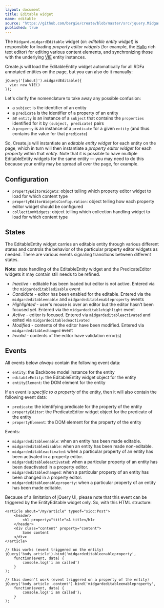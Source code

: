 ```yaml
---
layout: document
title: Editable widget
name: editable
source: "https://github.com/bergie/create/blob/master/src/jquery.Midgard.midgardEditable.js"
published: true
---
```

The `Midgard.midgardEditable` widget (or: *editable entity widget*) is responsible for loading *property editor widgets* (for example, the [Hallo](http://hallojs.org) rich text editor) for editing various content elements, and synchronizing those with the underlying [VIE](http://viejs.org) entity instances.

Create.js will load the EditableEntity widget automatically for all RDFa annotated entities on the page, but you can also do it manually:

    jQuery('[about]').midgardEditable({
      vie: new VIE()
    });

Let's clarify the nomenclature to take away any possible confusion:

- a `subject` is the identifier of an entity
- a `predicate` is the identifier of a property of an entity
- an `entity` is an instance of a `subject` that contains the `properties` identified for it by `(subject, predicate)` pairs
- a `property` is an instance of a `predicate` for a given `entity` (and thus contains the value for that `predicate`)

So, Create.js will instantiate an *editable entity widget* for each entity on the page, which in turn will then instantiate a *property editor widget* for each *property* within that *entity*.
Note that it is possible to have multiple EditableEntity widgets for the same entity — you may need to do this because your entity may be spread all over the page, for example.

## Configuration

* `propertyEditorWidgets`: object telling which property editor widget to load for which content type
* `propertyEditorWidgetsConfiguration`: object telling how each property editor widget should be configured
* `collectionWidgets`: object telling which collection handling widget to load for which content type

## States

The EditableEntity widget carries an editable entity through various different states and controls the behavior of the particular property editor widgets as needed. There are various events signaling transitions between different states.

__Note:__ state handling of the EditableEntity widget and the PredicateEditor widgets it may contain still needs to be refined.

* _Inactive_ - editable has been loaded but editor is not active. Entered via the `midgardeditabledisable` event
* _Candidate_ - editor has been enabled for the editable. Entered via the `midgardeditableenable` and `midgardeditablenableproperty` events
* _Highlighted_ - user's mouse is over an editor but the editor hasn't been focused yet. Entered via the `midgardeditablehighlight` event
* _Active_ - editor is focused. Entered via `midgardeditableactivated` and exited via `midgardeditabledeactivated`
* _Modified_ - contents of the editor have been modified. Entered via `midgardeditablechanged` event
* _Invalid_ - contents of the editor have validation error(s)

## Events

All events below *always* contain the following event data:

* `entity`: the Backbone model instance for the entity
* `editableEntity`: the EditableEntity widget object for the entity
* `entityElement`: the DOM element for the entity

If an event is *specific to a property* of the entity, then it will also contain the following event data:

* `predicate`: the identifying predicate for the property of the entity
* `propertyEditor`: the PredicateEditor widget object for the predicate of the entity
* `propertyElement`: the DOM element for the property of the entity

Events:

* `midgardeditableenable`: when an entity has been made editable.
* `midgardeditabledisable`: when an entity has been made non-editable.
* `midgardeditableactivated`: when a particular property of an entity has been activated in a property editor.
* `midgardeditabledeactivated`: when a particular property of an entity has been deactivated in a property editor.
* `midgardeditablechanged`: when a particular property of an entity has been changed in a property editor.
* `midgardeditableenableproperty`: when a particular property of an entity has been made editable.

Because of a limitation of jQuery UI, please note that this event can be triggered by the EntityEditable widget only. So, with this HTML structure:

    <article about="/my/article" typeof="sioc:Post">
        <header>
            <h1 property="title">A title</h1>
        </header>
        <div class="content" property="content">
            Some content
        </div>
    </article>

    // this works (event triggered on the entity)
    jQuery('body article').bind('midgardeditableenableproperty',
        function(event, data) {
            console.log('i am called')
        }
    );

    // this doesn't work (event triggered on a property of the entity)
    jQuery('body article .content').bind('midgardeditableenableproperty',
        function(event, data) {
            console.log('i am called');
        }
    );
